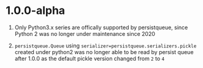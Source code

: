 # 1.0.0-alpha

1. Only Python3.x series are offically supported by persistqueue, since Python 2 was no longer under maintenance since 2020

2. `persistqueue.Queue` using `serializer=persistqueue.serializers.pickle` created under python2 was no longer able to be read by persist queue after 1.0.0
   as the default pickle version changed from `2` to `4`

